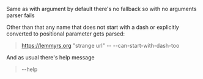 Same as with argument by default there's no fallback so with no arguments parser fails

>

Other than that any name that does not start with a dash or explicitly converted to positional
parameter gets parsed:

> https://lemmyrs.org
> "strange url"
> -- --can-start-with-dash-too

And as usual there's help message

> --help
